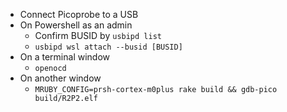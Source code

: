 - Connect Picoprobe to a USB
- On Powershell as an admin
  - Confirm BUSID by `usbipd list`
  - `usbipd wsl attach --busid [BUSID]`
- On a terminal window
  - `openocd`
- On another window
  - `MRUBY_CONFIG=prsh-cortex-m0plus rake build && gdb-pico build/R2P2.elf`
